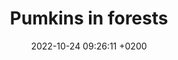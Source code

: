 ---
layout: default
title: Pumkins in forests
date:   2022-10-24 09:26:11 +0200
categories: jekyll update Readmore
card-img: "/bilder/4.jpg"
utdrag: "I love Pumknins in forests. I like mean looking Pumkins and carving them to blend in to the enviorment "
---